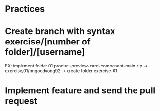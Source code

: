 # Practices

# Create branch with syntax exercise/[number of folder]/[username]
EX: implement folder 01.product-preview-card-component-main.zip
-> exercise/01/nngocduong92
-> create folder exercise-01
# Implement feature and send the pull request
